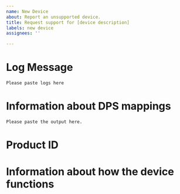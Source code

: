 ```yaml
---
name: New Device
about: Report an unsupported device.
title: Request support for [device description]
labels: new device
assignees: ''

---
```


<!--
This form is for reporting a new device.

When adding information, be sure to place it outside the comment blocks which
contain instructions, as these will be hidden in the submitted report.

If you are not getting any log messages when trying to add the device, then
you probably want help, which you can get by posting in
[Discussions](https://github.com/make-all/tuya-local/discussions).



Thank you for reporting a new device to add support for.  Please provide as much of the information requested below as you can.

New device requests will be processed with the following priority:

1. Pull requests
2. Issues containing logs, iot portal info with dp_ids and links that explain the usage.
3. Issues containing partial info, but probably enough to make a good guess at the likely config
4. Issues containing partial info, but some additional info needs to be requested
5. Low effort issues with virtually no useful information

Due to increasing volume of requests, it is likely that those in
category 5 will be closed without further discussion.  Those in
category 4 are likely to take some time to make it to the top of the
priority stack. 

-->

# Log Message

<!--
Please paste the message from HA log (Settings / System / Logs)
that shows the DPS returned from the device.  It is important to paste
the log message from tuya-local, rather than another source, as other
sources can strip quotes for example, which loses information about
whether certain dps are integers or strings.
-->
```
Please paste logs here
```

# Information about DPS mappings

<!--
If you have an iot.tuya.com account, please go to "Cloud" -> "API
Explorer".  Under "Device Control", select the "Query Things Data Model"
function, check the server is set correctly, and enter your device ID.
-->
```
Please paste the output here.
```

<!--
If DPS are missing from the output above, go back to the IoT Platform
"Cloud" main page and select your project.  Go to the "Devices" tab
and select "Debug Device" next to your device.  Select "Device Logs"
and open your browser's Developer Tools window on the Network tab.
For each function that has not yet been linked to a DPS, select the
function from the "Select DP ID" dropdown and press "Search".  In the
Developer Tools window, find the "list" request that was issued, and
look in the Request Payload for a "code" parameter.  This is the DP id
linked to that function, please add the remaining code and function
name here.  If the function name is in Chinese, just paste it.

If you do not have access to iot.tuya.com, please try to identify as
many DPs as possible, by experimenting with your device.  Please also
note any ranges and scale factors for input numbers, and possible
values and their meanings for any input strings (enums).
-->



# Product ID

<!--
If you have access to the IoT portal, please paste just the product_id
line from API Explorer: "Devices Management" / "Query Device Details in Bulk".
You will also find the local_key in here, please take care not to post that
publicly.  If you do, then re-pairing the device with the mobile app will
refresh the local key.

Although this information is optional and not required, it will be
used in future to identify matching devices.
-->


# Information about how the device functions

<!--
If there is a manual or other explanation available online, please
link to it (even if not in English) Otherwise if it is not obvious
what all the functions do, please give a brief description.
-->

